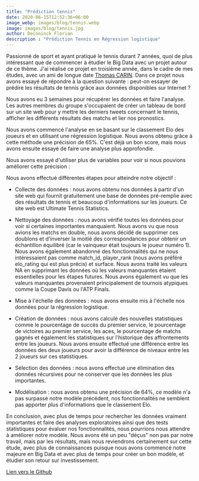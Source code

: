 ```yaml
---
title: "Prédiction tennis"
date: 2020-06-15T12:52:36+06:00
image_webp: images/blog/tennis.webp
image: images/blog/tennis.jpg
author: Deconinck Florian
description : "Prédiction Tennis en Régression logistique"
---
```


Passionné de sport et ayant pratiqué le tennis durant 7 années, quoi de plus intéressant que de commencer à étudier le Big Data avec un projet autour de ce thème. J'ai réalisé ce projet en troisième année, dans le cadre de mes études, avec un ami de longue date [Thomas CARIN](https://github.com/Thrynk). Dans ce projet nous avons essayé de répondre à la question suivante : peut-on essayer de prédire les résultats de tennis grâce aux données disponibles sur Internet ?

Nous avons eu 3 semaines pour récupérer les données et faire l'analyse. Les autres membres du groupe s'occupaient de créer un tableau de bord sur un site web pour y mettre les derniers tweets concernant le tennis, afficher les différents résultats des matchs et lier nos pronostics.

Nous avons commencé l'analyse en se basant sur le classement Elo des joueurs et en utilisant une régression logistique. Nous avons obtenu grâce à cette méthode une précision de 65%. C'est déjà un bon score, mais nous avons ensuite essayé de faire une analyse plus approfondie.

Nous avons essayé d'utiliser plus de variables pour voir si nous pouvions améliorer cette précision :

Nous avons effectué différentes étapes pour atteindre notre objectif :

- Collecte des données : nous avons obtenu nos données à partir d'un site web qui fournit gratuitement une base de données pré-remplie avec des résultats de tennis et beaucoup d'informations sur les joueurs. Ce site web est Ultimate Tennis Statistics.

- Nettoyage des données : nous avons vérifié toutes les données pour voir si certaines importantes manquaient. Nous avons vu que nous avions les matchs en double, nous avons décidé de supprimer ces doublons et d'inverser la moitié des correspondances pour obtenir un échantillon équilibré (car le vainqueur était toujours le joueur numéro 1). Nous avons également abandonné des fonctionnalités qui ne nous intéressaient pas comme match_id, player_rank (nous avons préféré elo_rating qui est plus précis) et surface. Nous avons traité les valeurs NA en supprimant les données où les valeurs manquantes étaient essentielles pour les étapes futures. Nous avons également vu que les valeurs manquantes provenaient principalement de tournois atypiques comme la Coupe Davis ou l'ATP Finals.

- Mise à l'échelle des données : nous avons ensuite mis à l'échelle nos données pour la régression logistique.

- Création de données : nous avons calculé des nouvelles statistiques comme le pourcentage de succès du premier service, le pourcentage de victoires au premier service, les aces, le pourcentage de matchs gagnés et également les statistiques sur l'historique des affrontements entre les joueurs. Nous avons ensuite effectué une différence entre les données des deux joueurs pour avoir la différence de niveaux entre les 2 joueurs sur ces statistiques.

- Sélection des données : nous avons effectué une élimination des données récursives pour ne conserver que les données les plus importantes.

- Modélisation : nous avons obtenu une précision de 64%, ce modèle n'a pas surpassé notre modèle précédent, nos fonctionnalités ne semblent pas apporter plus d'informations que le classement Elo.


En conclusion, avec plus de temps pour rechercher les données vraiment importantes et faire des analyses exploratoires ainsi que des tests statistiques pour évaluer nos fonctionnalités, nous pourrions nous attendre à améliorer notre modèle. Nous avons été un peu "déçus" non pas par notre travail, mais par les résultats, mais nous reviendrons certainement sur cette étude, avec plus de connaissances puisque nous avons commencé notre majeure en Big Data et avec plus de temps pour créer un bon modèle, et étudier son retour sur investissement.

[Lien vers le Github](https://github.com/Thrynk/Tennis-prediction)
